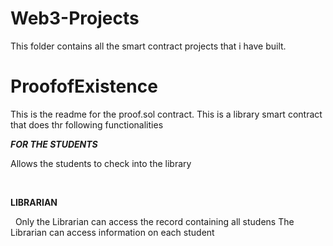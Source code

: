 # Web3-Projects
This folder contains all the smart contract projects that i have built.


# ProofofExistence
This is the readme for the proof.sol contract.
This is a library smart contract that does thr following functionalities
&nbsp;

 ***FOR THE STUDENTS***
 &nbsp;
 
Allows the students to check into the library

&nbsp;

**LIBRARIAN**

&nbsp;
Only the Librarian can access the record containing all studens
The Librarian can access information on each student
